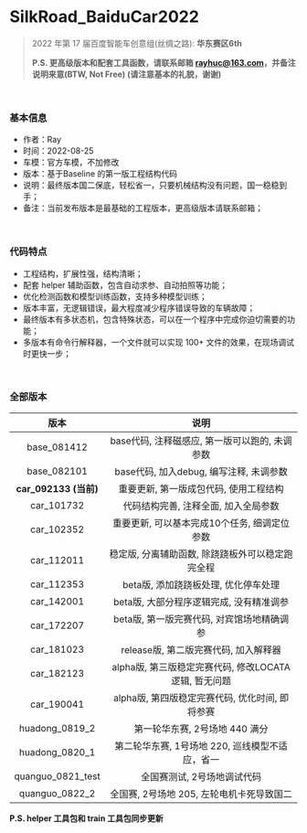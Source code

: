 # SilkRoad_BaiduCar2022
> 2022 年第 17 届百度智能车创意组(丝绸之路): **华东赛区6th**
>
> **P.S. 更高级版本和配套工具函数，请联系邮箱 rayhuc@163.com，并备注说明来意(BTW, Not Free) (请注意基本的礼貌，谢谢)**

<br/>

### 基本信息

- 作者：Ray
- 时间：2022-08-25
- 车模：官方车模，不加修改
- 版本：基于Baseline 的第一版工程结构代码
- 说明：最终版本国二保底，轻松省一，只要机械结构没有问题，国一稳稳到手；
- 备注：当前发布版本是最基础的工程版本，更高级版本请联系邮箱；

<br/>

### 代码特点

- 工程结构，扩展性强，结构清晰；
- 配套 helper 辅助函数，包含自动求参、自动拍照等功能；
- 优化检测函数和模型训练函数，支持多种模型训练；
- 版本丰富，无逻辑错误，最大程度减少程序错误导致的车辆故障；
- 最终版本有多状态机，包含特殊状态，可以在一个程序中完成你迫切需要的功能；
- 多版本有命令行解释器，一个文件就可以实现 100+ 文件的效果，在现场调试时更快一步；

<br/>

### 全部版本

|         版本          |                         说明                          |
| :-------------------: | :---------------------------------------------------: |
|      base_081412      |    base代码, 注释磁感应, 第一版可以跑的, 未调参数     |
|      base_082101      |        base代码, 加入debug, 编写注释, 未调参数        |
| **car_092133 (当前)** |        重要更新, 第一版成包代码, 使用工程结构         |
|      car_101732       |         代码结构完善, 注释全面, 加入全局参数          |
|      car_102352       |     重要更新, 可以基本完成10个任务, 细调定位参数      |
|      car_112011       |   稳定版, 分离辅助函数, 除跷跷板外可以稳定跑完全程    |
|      car_112353       |         beta版, 添加跷跷板处理, 优化停车处理          |
|      car_142001       |       beta版, 大部分程序逻辑完成, 没有精准调参        |
|      car_172207       |      beta版, 第一版完赛代码, 对宾馆场地精确调参       |
|      car_181023       |         release版, 第二版完赛代码, 加入解释器         |
|      car_182123       | alpha版, 第三版稳定完赛代码, 修改LOCATA逻辑, 暂无问题 |
|      car_190041       |    alpha版, 第四版稳定完赛代码, 优化时间, 即将参赛    |
|    huadong_0819_2     |            第一轮华东赛, 2号场地 440 满分             |
|    huadong_0820_1     |    第二轮华东赛, 1号场地 220, 巡线模型不适应，省一    |
|   quanguo_0821_test   |              全国赛测试, 2号场地调试代码              |
|    quanguo_0822_2     |       全国赛, 2号场地 205, 左轮电机卡死导致国二       |

**P.S. helper 工具包和 train 工具包同步更新**
